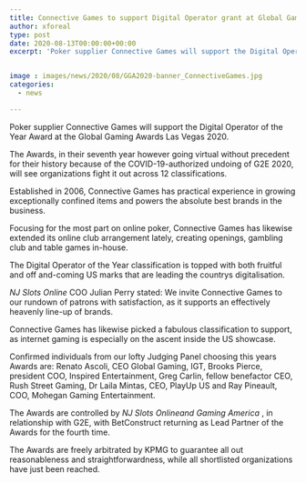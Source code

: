 ```yaml
---
title: Connective Games to support Digital Operator grant at Global Gaming Awards Las Vegas 2020
author: xforeal 
type: post
date: 2020-08-13T00:00:00+00:00
excerpt: 'Poker supplier Connective Games will support the Digital Operator of the Year Award at the Global Gaming Awards Las Vegas 2020 '


image : images/news/2020/08/GGA2020-banner_ConnectiveGames.jpg
categories:
  - news

---
```

Poker supplier Connective Games will support the Digital Operator of the Year Award at the Global Gaming Awards Las Vegas 2020. 

The Awards, in their seventh year however going virtual without precedent for their history because of the COVID-19-authorized undoing of G2E 2020, will see organizations fight it out across 12 classifications. 

Established in 2006, Connective Games has practical experience in growing exceptionally confined items and powers the absolute best brands in the business. 

Focusing for the most part on online poker, Connective Games has likewise extended its online club arrangement lately, creating openings, gambling club and table games in-house. 

The Digital Operator of the Year classification is topped with both fruitful and off and-coming US marks that are leading the countrys digitalisation. 

_NJ Slots Online_ COO Julian Perry stated: We invite Connective Games to our rundown of patrons with satisfaction, as it supports an effectively heavenly line-up of brands. 

Connective Games has likewise picked a fabulous classification to support, as internet gaming is especially on the ascent inside the US showcase. 

Confirmed individuals from our lofty Judging Panel choosing this years Awards are: Renato Ascoli, CEO Global Gaming, IGT, Brooks Pierce, president COO, Inspired Entertainment, Greg Carlin, fellow benefactor CEO, Rush Street Gaming, Dr Laila Mintas, CEO, PlayUp US and Ray Pineault, COO, Mohegan Gaming Entertainment. 

The Awards are controlled by _NJ Slots Onlineand Gaming America_ , in relationship with G2E, with BetConstruct returning as Lead Partner of the Awards for the fourth time. 

The Awards are freely arbitrated by KPMG to guarantee all out reasonableness and straightforwardness, while all shortlisted organizations have just been reached.